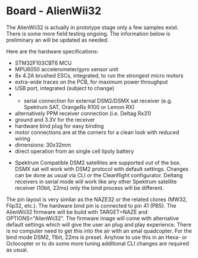 # Board - AlienWii32

The AlienWii32 is actually in prototype stage only a few samples exist. There is some more field testing ongoing. The information below is preliminary an will be updated as needed.

Here are the hardware specifications:

- STM32F103CBT6 MCU
- MPU6050 accelerometer/gyro sensor unit
- 8x 4.2A brushed ESCs, integrated, to run the strongest micro motors
- extra-wide traces on the PCB, for maximum power throughput
- USB port, integrated (subject to change)
- * serial connection for external DSM2/DSMX sat receiver (e.g. Spektrum SAT, OrangeRx R100 or Lemon RX)
- alternatively PPM receiver connection (i.e. Deltag Rx31)
- ground and 3.3V for the receiver
- hardware bind plug for easy binding
- motor connections are at the corners for a clean look with reduced wiring
- dimensions: 30x32mm
- direct operation from an single cell lipoly battery

*  Spektrum Compatible DSM2 satellites are supported out of the box. DSMX sat will work with DSM2 protocol with default settings. Changes can be done as usual via CLI or the Cleanflight configurator. Deltang receivers in serial mode will work like any other Spektrum satellite receiver (10bit, 22ms) only the bind process will be different. 

The pin layout is very similar as the NAZE32 or the related clones (MW32, Flip32, etc.). The hardware bind pin is connected to pin 41 (PB5). The AlienWii32 firmware will be build with TARGET=NAZE and OPTIONS="AlienWii32". The firmware image will come with alternative default settings which will give the user an plug and play experience. There is no computer need to get this into the air with an smal quadcopter. For the bind mode DSM2, 11bit, 22ms is preset. Anyhow to use this in an Hexa- or Octocopter or to do some more tuning additional CLI changes are required as usual.